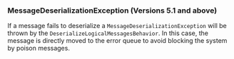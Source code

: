 
### MessageDeserializationException (Versions 5.1 and above)

If a message fails to deserialize a `MessageDeserializationException` will be thrown by the `DeserializeLogicalMessagesBehavior`. In this case, the message is directly moved to the error queue to avoid blocking the system by poison messages.
